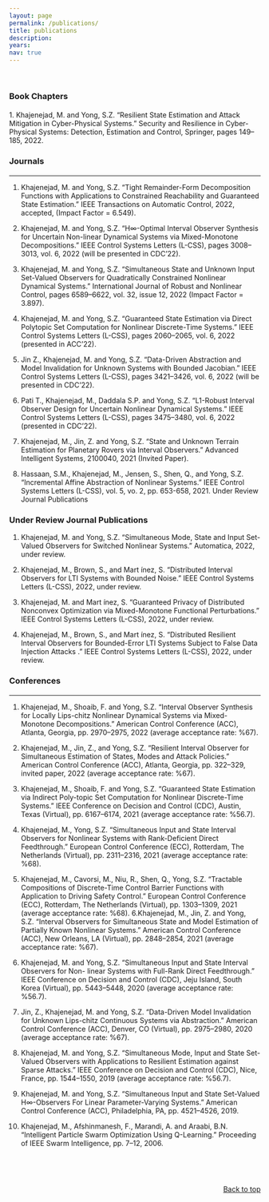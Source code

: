 ```yaml
---
layout: page
permalink: /publications/
title: publications
description: 
years: 
nav: true
---
```





<a name="journals"></a> 

<br /> 

###  **Book Chapters**
<p style="margin-bottom:0.5cm; margin-left: 0.5cm"> </p>
1. Khajenejad, M. and Yong, S.Z. “Resilient State Estimation and Attack Mitigation in Cyber-Physical Systems.” Security and Resilience in Cyber-Physical Systems: Detection, Estimation and Control, Springer, pages 149–185, 2022.

###  **Journals**


<p style="margin-bottom:0.5cm; margin-left: 0.5cm"> </p>


---
1. Khajenejad, M. and Yong, S.Z. “Tight Remainder-Form Decomposition Functions with Applications to Constrained Reachability and Guaranteed State Estimation.” IEEE Transactions on Automatic Control, 2022, accepted, (Impact Factor = 6.549).

2. Khajenejad, M. and Yong, S.Z. “H∞-Optimal Interval Observer Synthesis for Uncertain Non-linear Dynamical Systems via Mixed-Monotone Decompositions.” IEEE Control Systems Letters (L-CSS), pages 3008–3013, vol. 6, 2022 (will be presented in CDC’22).

3. Khajenejad, M. and Yong, S.Z. “Simultaneous State and Unknown Input Set-Valued Observers for Quadratically Constrained Nonlinear Dynamical Systems.” International Journal of Robust and Nonlinear Control, pages 6589–6622, vol. 32, issue 12, 2022 (Impact Factor = 3.897).

4. Khajenejad, M. and Yong, S.Z. “Guaranteed State Estimation via Direct Polytopic Set Computation for Nonlinear Discrete-Time Systems.” IEEE Control Systems Letters (L-CSS), pages 2060–2065, vol. 6, 2022 (presented in ACC’22).

5. Jin Z., Khajenejad, M. and Yong, S.Z. “Data-Driven Abstraction and Model Invalidation for Unknown Systems with Bounded Jacobian.” IEEE Control Systems Letters (L-CSS), pages 3421–3426, vol. 6, 2022 (will be presented in CDC’22).

6. Pati T., Khajenejad, M., Daddala S.P. and Yong, S.Z. “L1-Robust Interval Observer Design for Uncertain Nonlinear Dynamical Systems.” IEEE Control Systems Letters (L-CSS), pages 3475–3480, vol. 6, 2022 (presented in CDC’22).

7. Khajenejad, M., Jin, Z. and Yong, S.Z. “State and Unknown Terrain Estimation for Planetary Rovers via Interval Observers.” Advanced Intelligent Systems, 2100040, 2021 (Invited Paper).

8. Hassaan, S.M., Khajenejad, M., Jensen, S., Shen, Q., and Yong, S.Z. “Incremental Affine Abstraction of Nonlinear Systems.” IEEE Control Systems Letters (L-CSS), vol. 5, vo. 2, pp. 653-658, 2021.
Under Review Journal Publications


### Under Review Journal Publications
1. Khajenejad, M. and Yong, S.Z. “Simultaneous Mode, State and Input Set-Valued Observers for Switched Nonlinear Systems.” Automatica, 2022, under review.

2. Khajenejad, M., Brown, S., and Mart ́ınez, S. “Distributed Interval Observers for LTI Systems with Bounded Noise.” IEEE Control Systems Letters (L-CSS), 2022, under review.

3. Khajenejad, M. and Mart ́ınez, S. “Guaranteed Privacy of Distributed Nonconvex Optimization via Mixed-Monotone Functional Perturbations.” IEEE Control Systems Letters (L-CSS), 2022, under review.

4. Khajenejad, M., Brown, S., and Mart ́ınez, S. “Distributed Resilient Interval Observers for Bounded-Error LTI Systems Subject to False Data Injection Attacks .” IEEE Control Systems Letters (L-CSS), 2022, under review.




<a name="conferences"></a> 
### Conferences

<p style="margin-bottom:0.5cm; margin-left: 0.5cm"> </p>

---

1. Khajenejad, M., Shoaib, F. and Yong, S.Z. “Interval Observer Synthesis for Locally Lips-chitz Nonlinear Dynamical Systems via Mixed-Monotone Decompositions.” American Control Conference (ACC), Atlanta, Georgia, pp. 2970–2975, 2022 (average acceptance rate: %67).

2. Khajenejad, M., Jin, Z., and Yong, S.Z. “Resilient Interval Observer for Simultaneous Estimation of States, Modes and Attack Policies.” American Control Conference (ACC), Atlanta, Georgia, pp. 322–329, invited paper, 2022 (average acceptance rate: %67).

3. Khajenejad, M., Shoaib, F. and Yong, S.Z. “Guaranteed State Estimation via Indirect Poly-topic Set Computation for Nonlinear Discrete-Time Systems.” IEEE Conference on Decision and Control (CDC), Austin, Texas (Virtual), pp. 6167–6174, 2021 (average acceptance rate: %56.7).

4. Khajenejad, M., Yong, S.Z. “Simultaneous Input and State Interval Observers for Nonlinear Systems with Rank-Deficient Direct Feedthrough.” European Control Conference (ECC), Rotterdam, The Netherlands (Virtual), pp. 2311–2316, 2021 (average acceptance rate: %68).

5. Khajenejad, M., Cavorsi, M., Niu, R., Shen, Q., Yong, S.Z. “Tractable Compositions of Discrete-Time Control Barrier Functions with Application to Driving Safety Control.” European Control Conference (ECC), Rotterdam, The Netherlands (Virtual), pp. 1303–1309, 2021 (average acceptance rate: %68).
6.Khajenejad, M., Jin, Z. and Yong, S.Z. “Interval Observers for Simultaneous State and Model Estimation of Partially Known Nonlinear Systems.” American Control Conference (ACC), New Orleans, LA (Virtual), pp. 2848–2854, 2021 (average acceptance rate: %67).

7. Khajenejad, M. and Yong, S.Z. “Simultaneous Input and State Interval Observers for Non-
linear Systems with Full-Rank Direct Feedthrough.” IEEE Conference on Decision and Control (CDC), Jeju Island, South Korea (Virtual), pp. 5443–5448, 2020 (average acceptance rate: %56.7).

8. Jin, Z., Khajenejad, M. and Yong, S.Z. “Data-Driven Model Invalidation for Unknown Lips-chitz Continuous Systems via Abstraction.” American Control Conference (ACC), Denver, CO (Virtual), pp. 2975–2980, 2020 (average acceptance rate: %67).

9. Khajenejad, M. and Yong, S.Z. “Simultaneous Mode, Input and State Set-Valued Observers with Applications to Resilient Estimation against Sparse Attacks.” IEEE Conference on Decision and Control (CDC), Nice, France, pp. 1544–1550, 2019 (average acceptance rate: %56.7).

10. Khajenejad, M. and Yong, S.Z. “Simultaneous Input and State Set-Valued H∞-Observers For Linear Parameter-Varying Systems.” American Control Conference (ACC), Philadelphia, PA, pp. 4521–4526, 2019.

11. Khajenejad, M., Afshinmanesh, F., Marandi, A. and Araabi, B.N. “Intelligent Particle Swarm Optimization Using Q-Learning.” Proceeding of IEEE Swarm Intelligence, pp. 7–12, 2006.





<p style="margin-bottom:2.0cm; margin-left: 0.5cm"> </p>








<div style="text-align: right"> <a href="#top">Back to top</a> </div>
